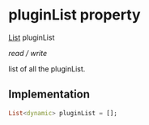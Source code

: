 


# pluginList property







[List](https://api.flutter.dev/flutter/dart-core/List-class.html) pluginList
  
_<span class="feature">read / write</span>_



<p>list of all the pluginList.</p>



## Implementation

```dart
List<dynamic> pluginList = [];
```







